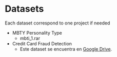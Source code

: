 # Datasets

Each dataset correspond to one project if needed

- MBTY Personality Type
  - mbti_1.rar 
- Credit Card Fraud Detection
  - Este dataset se encuentra en [Google Drive](https://drive.google.com/file/d/1CTAlmlREFRaEN3NoHHitewpqAtWS5cVQ/view).
  
